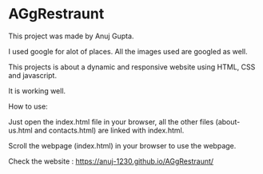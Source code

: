 # AGgRestraunt
This project was made by Anuj Gupta.


I used google for alot of places. All the images used are googled as well.



This projects is about a dynamic and responsive website using HTML, CSS and javascript.


It is working well.


How to use:



Just open the index.html file in your browser, all the other files (about-us.html and contacts.html) are linked with index.html.


Scroll the webpage (index.html) in your browser to use the webpage.




Check the website : https://anuj-1230.github.io/AGgRestraunt/
